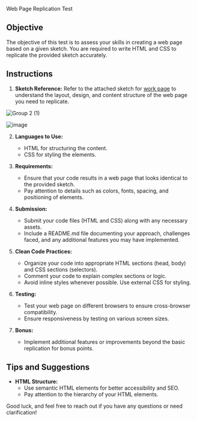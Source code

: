  Web Page Replication Test

## Objective

The objective of this test is to assess your skills in creating a web page based on a given sketch. You are required to write HTML and CSS to replicate the provided sketch accurately.

## Instructions

1. **Sketch Reference:** Refer to the attached sketch for [work page](https://www.figma.com/file/kklAynIgdD9HC1wwKaylcJ/Protfolio-wireframe?type=design&node-id=1-36&mode=design&t=IHrzgQ7maxx99j8l-0) to understand the layout, design, and content structure of the web page you need to replicate.


![Group 2 (1)](https://github.com/0marwa0/HTML-CSS-daily-missions/assets/14044653/42b604b4-cdfa-4fc1-96c3-94c49718d247)

![image](https://github.com/0marwa0/HTML-CSS-daily-missions/assets/14044653/aa32ace2-faab-4f47-8d8a-18f297f3177f)



2. **Languages to Use:**
   - HTML for structuring the content.
   - CSS for styling the elements.

3. **Requirements:**
   - Ensure that your code results in a web page that looks identical to the provided sketch.
   - Pay attention to details such as colors, fonts, spacing, and positioning of elements.

4. **Submission:**
   - Submit your code files (HTML and CSS) along with any necessary assets.
   - Include a README.md file documenting your approach, challenges faced, and any additional features you may have implemented.

5. **Clean Code Practices:**
   - Organize your code into appropriate HTML sections (head, body) and CSS sections (selectors).
   - Comment your code to explain complex sections or logic.
   - Avoid inline styles whenever possible. Use external CSS for styling.
 

6. **Testing:**
   - Test your web page on different browsers to ensure cross-browser compatibility.
   - Ensure responsiveness by testing on various screen sizes.
 

7. **Bonus:**
   - Implement additional features or improvements beyond the basic replication for bonus points.

## Tips and Suggestions

- **HTML Structure:**
  - Use semantic HTML elements for better accessibility and SEO.
  - Pay attention to the hierarchy of your HTML elements.



Good luck, and feel free to reach out if you have any questions or need clarification!

